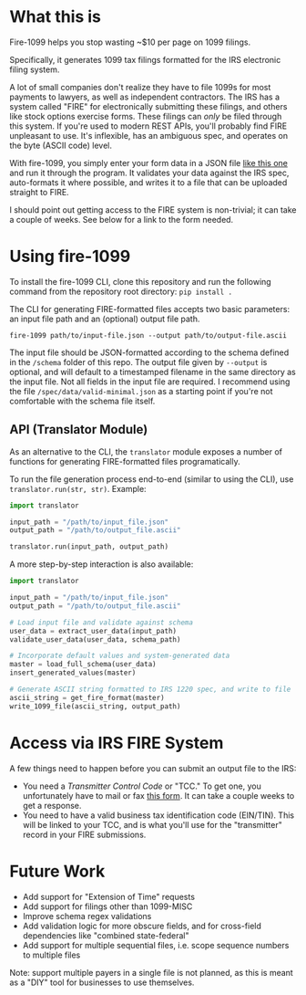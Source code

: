 # What this is
Fire-1099 helps you stop wasting ~$10 per page on 1099 filings. 

Specifically, it generates 1099 tax filings formatted for the IRS electronic filing system.

A lot of small companies don't realize they have to file 1099s for most payments to lawyers, as well as independent contractors. The IRS has a system called "FIRE" for electronically submitting these filings, and others like stock options exercise forms. These filings can *only* be filed through this system. If you're used to modern REST APIs, you'll probably find FIRE unpleasant to use. It's inflexible, has an ambiguous spec, and operates on the byte (ASCII code) level. 

With fire-1099, you simply enter your form data in a JSON file [like this one](https://github.com/djeserkare/fire-1099/blob/master/spec/data/valid_minimal.json) and run it through the program. It validates your data against the IRS spec, auto-formats it where possible, and writes it to a file that can be uploaded straight to FIRE.

I should point out getting access to the FIRE system is non-trivial; it can take a couple of weeks. See below for a link to the form needed.

# Using fire-1099
To install the fire-1099 CLI, clone this repository and run the following command from the repository root directory: `pip install .`

The CLI for generating FIRE-formatted files accepts two basic parameters: an input file path and an (optional) output file path.


`fire-1099 path/to/input-file.json --output path/to/output-file.ascii`


The input file should be JSON-formatted according to the schema defined in the `/schema` folder of this repo. The output file given by `--output` is optional, and will default to a timestamped filename in the same directory as the input file. Not all fields in the input file are required. I recommend using the file `/spec/data/valid-minimal.json` as a starting point if you're not comfortable with the schema file itself.


## API (Translator Module)
As an alternative to the CLI, the `translator` module exposes a number of functions for generating FIRE-formatted files programatically.


To run the file generation process end-to-end (similar to using the CLI), use `translator.run(str, str)`. Example:

```python
import translator

input_path = "/path/to/input_file.json"
output_path = "/path/to/output_file.ascii"

translator.run(input_path, output_path)
```


A more step-by-step interaction is also available:

```python
import translator

input_path = "/path/to/input_file.json"
output_path = "/path/to/output_file.ascii"

# Load input file and validate against schema
user_data = extract_user_data(input_path)
validate_user_data(user_data, schema_path)

# Incorporate default values and system-generated data
master = load_full_schema(user_data)
insert_generated_values(master)

# Generate ASCII string formatted to IRS 1220 spec, and write to file
ascii_string = get_fire_format(master)
write_1099_file(ascii_string, output_path)
```


# Access via IRS FIRE System
A few things need to happen before you can submit an output file to the IRS:

* You need a *Transmitter Control Code* or "TCC." To get one, you unfortunately have to mail or fax [this form](https://www.irs.gov/pub/irs-pdf/f4419.pdf). It can take a couple weeks to get a response.
* You need to have a valid business tax identification code (EIN/TIN). This will be linked to your TCC, and is what you'll use for the "transmitter" record in your FIRE submissions.

# Future Work
* Add support for "Extension of Time" requests
* Add support for filings other than 1099-MISC
* Improve schema regex validations
* Add validation logic for more obscure fields, and for cross-field dependencies like "combined state-federal"
* Add support for multiple sequential files, i.e. scope sequence numbers to multiple files


Note: support multiple payers in a single file is not planned, as this is meant as a "DIY" tool for businesses to use themselves.


